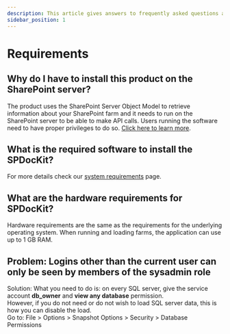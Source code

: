 ```yaml
---
description: This article gives answers to frequently asked questions about SPDocKit requirements.
sidebar_position: 1
---
```


# Requirements

## Why do I have to install this product on the SharePoint server?

The product uses the SharePoint Server Object Model to retrieve information about your SharePoint farm and it needs to run on the SharePoint server to be able to make API calls. Users running the software need to have proper privileges to do so. [Click here to learn more](../requirements/user-permissions-requirements.mdx).

## What is the required software to install the SPDocKit?

For more details check our [system requirements](../requirements/system-requirements.md) page.

## What are the hardware requirements for SPDocKit?

Hardware requirements are the same as the requirements for the underlying operating system. When running and loading farms, the application can use up to 1 GB RAM.

## Problem: Logins other than the current user can only be seen by members of the sysadmin role

Solution: What you need to do is: on every SQL server, give the service account **db\_owner** and **view any database** permission.  
However, if you do not need or do not wish to load SQL server data, this is how you can disable the load.  
Go to: File &gt; Options &gt; Snapshot Options &gt; Security &gt; Database Permissions

